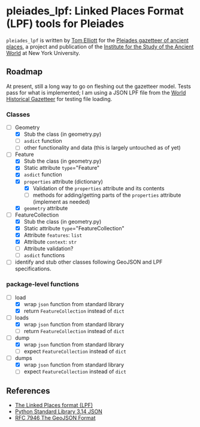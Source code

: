 # pleiades_lpf: Linked Places Format (LPF) tools for Pleiades

`pleiades_lpf` is written by [Tom Elliott](https://isaw.nyu.edu/people/staff/tom-elliott) for the [Pleiades gazetteer of ancient places](https://pleiades.stoa.org), a project and publication of the [Institute for the Study of the Ancient World](https://isaw.nyu.edu) at New York University. 

## Roadmap 

At present, still a long way to go on fleshing out the gazetteer model. Tests pass for what is implemented; I am using a JSON LPF file from the [World Historical Gazetteer](https://whgazetteer.org/) for testing file loading.

### Classes

- [ ] Geometry
    - [x] Stub the class (in geometry.py)
    - [ ] `asdict` function
    - [ ] other functionality and data (this is largely untouched as of yet)

- [ ] Feature
    - [x] Stub the class (in geometry.py)
    - [x] Static attribute `type`="Feature" 
    - [x] `asdict` function
    - [x] `properties` attribute (dictionary)
        - [x] Validation of the `properties` attribute and its contents
        - [ ] methods for adding/getting parts of the `properties` attribute (implement as needed)
    - [x] `geometry` attribute

- [ ] FeatureCollection
    - [x] Stub the class (in geometry.py)
    - [x] Static attribute `type`="FeatureCollection" 
    - [x] Attribute `features`: `list`
    - [x] Attribute `context`: `str`
    - [ ] Attribute validation?
    - [ ] `asdict` functions

- [ ] identify and stub other classes following GeoJSON and LPF specifications.

### package-level functions

- [ ] load
    - [x] wrap `json` function from standard library
    - [x] return `FeatureCollection` instead of `dict`
- [ ] loads
    - [x] wrap `json` function from standard library
    - [ ] return `FeatureCollection` instead of `dict`
- [ ] dump
    - [x] wrap `json` function from standard library
    - [ ] expect `FeatureCollection` instead of `dict`
- [ ] dumps
    - [x] wrap `json` function from standard library
    - [ ] expect `FeatureCollection` instead of `dict`

## References

- [The Linked Places format (LPF)](https://github.com/LinkedPasts/linked-places-format?tab=readme-ov-file)
- [Python Standard Library 3.14 JSON](https://github.com/python/cpython/blob/3.14/Lib/json/__init__.py)
- [RFC 7946 The GeoJSON Format](https://datatracker.ietf.org/doc/html/rfc7946)
